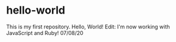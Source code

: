 # hello-world
This is my first repository. Hello, World!
Edit: I'm now working with JavaScript and Ruby! 07/08/20
